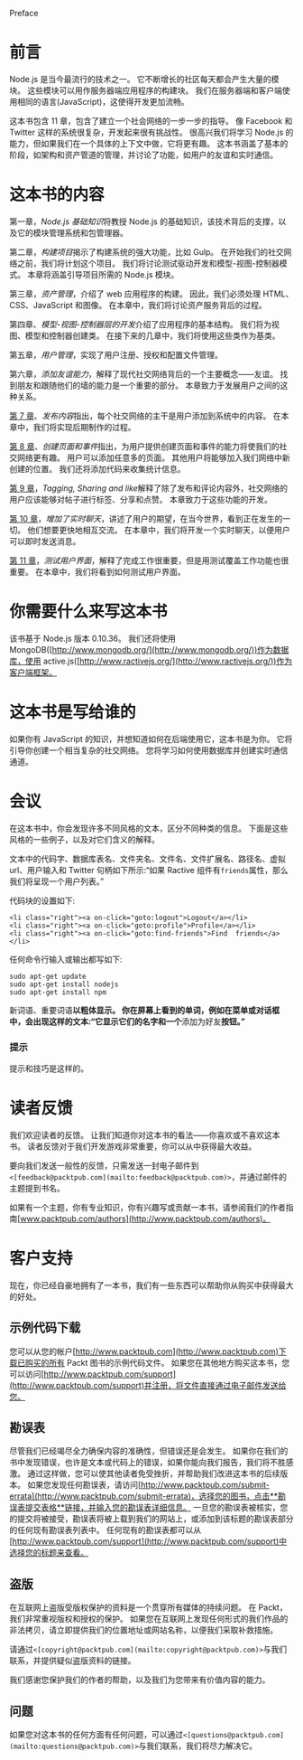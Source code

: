 Preface <link rel="stylesheet" href="../Styles/style0001.css" type="text/css"> 

# 前言

Node.js 是当今最流行的技术之一。 它不断增长的社区每天都会产生大量的模块。 这些模块可以用作服务器端应用程序的构建块。 我们在服务器端和客户端使用相同的语言(JavaScript)，这使得开发更加流畅。

这本书包含 11 章，包含了建立一个社会网络的一步一步的指导。 像 Facebook 和 Twitter 这样的系统很复杂，开发起来很有挑战性。 很高兴我们将学习 Node.js 的能力，但如果我们在一个具体的上下文中做，它将更有趣。 这本书涵盖了基本的阶段，如架构和资产管道的管理，并讨论了功能，如用户的友谊和实时通信。

# 这本书的内容

第一章，*Node.js 基础知识*将教授 Node.js 的基础知识，该技术背后的支撑，以及它的模块管理系统和包管理器。

第二章，*构建项目*揭示了构建系统的强大功能，比如 Gulp。 在开始我们的社交网络之前，我们将计划这个项目。 我们将讨论测试驱动开发和模型-视图-控制器模式。 本章将涵盖引导项目所需的 Node.js 模块。

第三章，*资产管理*，介绍了 web 应用程序的构建。 因此，我们必须处理 HTML、CSS、JavaScript 和图像。 在本章中，我们将讨论资产服务背后的过程。

第四章、*模型-视图-控制器层的开发*介绍了应用程序的基本结构。 我们将为视图、模型和控制器创建类。 在接下来的几章中，我们将使用这些类作为基类。

第五章，*用户管理*，实现了用户注册、授权和配置文件管理。

第六章，*添加友谊能力*，解释了现代社交网络背后的一个主要概念——友谊。 找到朋友和跟随他们的墙的能力是一个重要的部分。 本章致力于发展用户之间的这种关系。

[第 7 章](07.html#aid-1FLS42 "Chapter 7. Posting Content")、*发布内容*指出，每个社交网络的主干是用户添加到系统中的内容。 在本章中，我们将实现后期制作的过程。

[第 8 章](08.html#aid-1JFUC1 "Chapter 8. Creating Pages and Events")、*创建页面和事件*指出，为用户提供创建页面和事件的能力将使我们的社交网络更有趣。 用户可以添加任意多的页面。 其他用户将能够加入我们网络中新创建的位置。 我们还将添加代码来收集统计信息。

[第 9 章](09.html#aid-1S2JE1 "Chapter 9. Tagging, Sharing, and Liking")，*Tagging, Sharing and like*解释了除了发布和评论内容外，社交网络的用户应该能够对帖子进行标签、分享和点赞。 本章致力于这些功能的开发。

[第 10 章](10.html#aid-20R681 "Chapter 10. Adding Real-time Chat")，*增加了实时聊天*，讲述了用户的期望，在当今世界，看到正在发生的一切。 他们想要更快地相互交流。 在本章中，我们将开发一个实时聊天，以便用户可以即时发送消息。

[第 11 章](11.html#aid-27GQ61 "Chapter 11. Testing the User Interface")，*测试用户界面*，解释了完成工作很重要，但是用测试覆盖工作功能也很重要。 在本章中，我们将看到如何测试用户界面。

# 你需要什么来写这本书

该书基于 Node.js 版本 0.10.36。 我们还将使用 MongoDB([http://www.mongodb.org/](http://www.mongodb.org/))作为数据库，使用 active.js([http://www.ractivejs.org/](http://www.ractivejs.org/))作为客户端框架。

# 这本书是写给谁的

如果你有 JavaScript 的知识，并想知道如何在后端使用它，这本书是为你。 它将引导你创建一个相当复杂的社交网络。 您将学习如何使用数据库并创建实时通信通道。

# 会议

在这本书中，你会发现许多不同风格的文本，区分不同种类的信息。 下面是这些风格的一些例子，以及对它们含义的解释。

文本中的代码字、数据库表名、文件夹名、文件名、文件扩展名、路径名、虚拟 url、用户输入和 Twitter 句柄如下所示:“如果 Ractive 组件有`friends`属性，那么我们将呈现一个用户列表。”

代码块的设置如下:

```
<li class="right"><a on-click="goto:logout">Logout</a></li>
<li class="right"><a on-click="goto:profile">Profile</a></li>
<li class="right"><a on-click="goto:find-friends">Find  friends</a></li>
```

任何命令行输入或输出都写如下:

```
sudo apt-get update
sudo apt-get install nodejs
sudo apt-get install npm

```

新词语、重要词语**以粗体显示。 你在屏幕上看到的单词，例如在菜单或对话框中，会出现这样的文本:“它显示它们的名字和一个**添加为好友**按钮。”**

### 提示

提示和技巧是这样的。

# 读者反馈

我们欢迎读者的反馈。 让我们知道你对这本书的看法——你喜欢或不喜欢这本书。 读者反馈对于我们开发游戏非常重要，你可以从中获得最大收益。

要向我们发送一般性的反馈，只需发送一封电子邮件到`<[feedback@packtpub.com](mailto:feedback@packtpub.com)>`，并通过邮件的主题提到书名。

如果有一个主题，你有专业知识，你有兴趣写或贡献一本书，请参阅我们的作者指南[www.packtpub.com/authors](http://www.packtpub.com/authors)。

# 客户支持

现在，你已经自豪地拥有了一本书，我们有一些东西可以帮助你从购买中获得最大的好处。

## 示例代码下载

您可以从您的帐户[http://www.packtpub.com](http://www.packtpub.com)下载已购买的所有 Packt 图书的示例代码文件。 如果您在其他地方购买这本书，您可以访问[http://www.packtpub.com/support](http://www.packtpub.com/support)并注册，将文件直接通过电子邮件发送给您。

## 勘误表

尽管我们已经竭尽全力确保内容的准确性，但错误还是会发生。 如果你在我们的书中发现错误，也许是文本或代码上的错误，如果你能向我们报告，我们将不胜感激。 通过这样做，您可以使其他读者免受挫折，并帮助我们改进这本书的后续版本。 如果您发现任何勘误表，请访问[http://www.packtpub.com/submit-errata](http://www.packtpub.com/submit-errata)，选择您的图书，点击**勘误表提交表格**链接，并输入您的勘误表详细信息。 一旦您的勘误表被核实，您的提交将被接受，勘误表将被上载到我们的网站上，或添加到该标题的勘误表部分的任何现有勘误表列表中。 任何现有的勘误表都可以从[http://www.packtpub.com/support](http://www.packtpub.com/support)中选择您的标题来查看。

## 盗版

在互联网上盗版受版权保护的资料是一个贯穿所有媒体的持续问题。 在 Packt，我们非常重视版权和授权的保护。 如果您在互联网上发现任何形式的我们作品的非法拷贝，请立即提供我们的位置地址或网站名称，以便我们采取补救措施。

请通过`<[copyright@packtpub.com](mailto:copyright@packtpub.com)>`与我们联系，并提供疑似盗版资料的链接。

我们感谢您保护我们的作者的帮助，以及我们为您带来有价值内容的能力。

## 问题

如果您对这本书的任何方面有任何问题，可以通过`<[questions@packtpub.com](mailto:questions@packtpub.com)>`与我们联系，我们将尽力解决它。